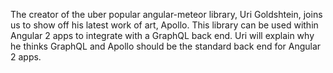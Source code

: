 The creator of the uber popular angular-meteor library, Uri Goldshtein, joins us to show off his latest work of art, Apollo. 
This library can be used within Angular 2 apps to integrate with a GraphQL back end. Uri will explain why he thinks
GraphQL and Apollo should be the standard back end for Angular 2 apps.
